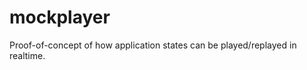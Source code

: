 mockplayer
==========

Proof-of-concept of how application states can be played/replayed in realtime.
